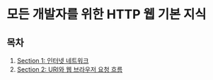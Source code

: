# 모든 개발자를 위한 HTTP 웹 기본 지식


## 목차

1. [Section 1: 인터넷 네트워크](https://github.com/yoon-youngjin/spring-study-by-myself/blob/main/http-sutdy/docs/section-01.md)
2. [Section 2: URI와 웹 브라우저 요청 흐름](https://github.com/yoon-youngjin/spring-study-by-myself/blob/main/http-sutdy/docs/section-02.md)
